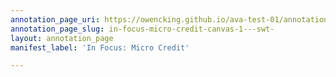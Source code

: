 ```yaml
---
annotation_page_uri: https://owencking.github.io/ava-test-01/annotations/in-focus-micro-credit-canvas-1---swt-.json
annotation_page_slug: in-focus-micro-credit-canvas-1---swt-
layout: annotation_page
manifest_label: 'In Focus: Micro Credit'

---
```

